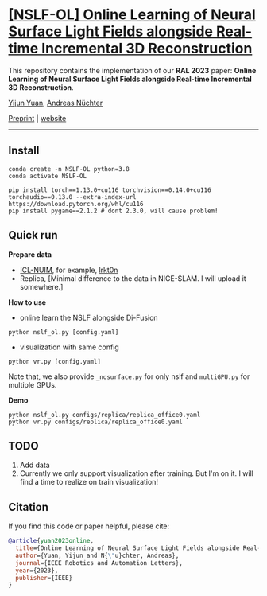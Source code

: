 # [[NSLF-OL] Online Learning of Neural Surface Light Fields alongside Real-time Incremental 3D Reconstruction](https://jarrome.github.io/NSLF-OL/)

This repository contains the implementation of our **RAL 2023** paper: **Online Learning of Neural Surface Light Fields alongside Real-time Incremental 3D Reconstruction**.

[Yijun Yuan](https://jarrome.github.io/), [Andreas Nüchter](https://www.informatik.uni-wuerzburg.de/space/mitarbeiter/nuechter/)

[Preprint]() |  [website](https://jarrome.github.io/NSLF-OL/)

---

## Install
```
conda create -n NSLF-OL python=3.8
conda activate NSLF-OL

pip install torch==1.13.0+cu116 torchvision==0.14.0+cu116 torchaudio==0.13.0 --extra-index-url https://download.pytorch.org/whl/cu116
pip install pygame==2.1.2 # dont 2.3.0, will cause problem!
```

## Quick run
**Prepare data**
* [ICL-NUIM](https://www.doc.ic.ac.uk/~ahanda/VaFRIC/iclnuim.html), for example, [lrkt0n](http://www.doc.ic.ac.uk/~ahanda/living_room_traj0n_frei_png.tar.gz)
* Replica, [Minimal difference to the data in NICE-SLAM. I will upload it somewhere.]

**How to use**
* online learn the NSLF alongside Di-Fusion
```
python nslf_ol.py [config.yaml]
```
* visualization with same config
```
python vr.py [config.yaml]
```

Note that, we also provide `_nosurface.py` for only nslf and `multiGPU.py` for multiple GPUs.

**Demo**
```
python nslf_ol.py configs/replica/replica_office0.yaml
python vr.py configs/replica/replica_office0.yaml
```

## TODO
1. Add data
2. Currently we only support visualization after training. But I'm on it. I will find a time to realize on train visualization!

## Citation
If you find this code or paper helpful, please cite:
```bibtex
@article{yuan2023online,
  title={Online Learning of Neural Surface Light Fields alongside Real-time Incremental 3D Reconstruction},
  author={Yuan, Yijun and N{\"u}chter, Andreas},
  journal={IEEE Robotics and Automation Letters},
  year={2023},
  publisher={IEEE}
}
```
